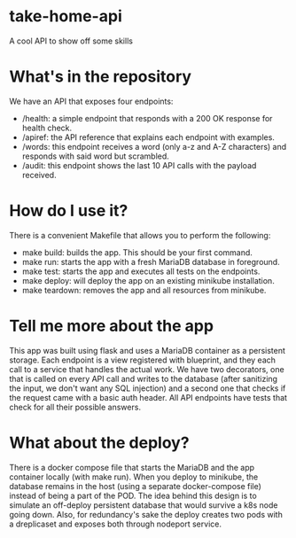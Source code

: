 # take-home-api
A cool API to show off some skills

# What's in the repository

We have an API that exposes four endpoints:
- /health: a simple endpoint that responds with a 200 OK response for health check.
- /apiref: the API reference that explains each endpoint with examples.
- /words: this endpoint receives a word (only a-z and A-Z characters) and responds with said word but scrambled.
- /audit: this endpoint shows the last 10 API calls with the payload received.

# How do I use it?

There is a convenient Makefile that allows you to perform the following:
- make build: builds the app. This should be your first command.
- make run: starts the app with a fresh MariaDB database in foreground.
- make test: starts the app and executes all tests on the endpoints.
- make deploy: will deploy the app on an existing minikube installation.
- make teardown: removes the app and all resources from minikube.

# Tell me more about the app

This app was built using flask and uses a MariaDB container as a persistent storage. Each endpoint is a view registered with blueprint, and they each call to a service that handles the actual work. We have two decorators, one that is called on every API call and writes to the database (after sanitizing the input, we don't want any SQL injection) and a second one that checks if the request came with a basic auth header. All API endpoints have tests that check for all their possible answers.

# What about the deploy?

There is a docker compose file that starts the MariaDB and the app container locally (with make run). When you deploy to minikube, the database remains in the host (using a separate docker-compose file) instead of being a part of the POD. The idea behind this design is to simulate an off-deploy persistent database that would survive a k8s node going down. Also, for redundancy's sake the deploy creates two pods  with a dreplicaset and exposes both through nodeport service.
